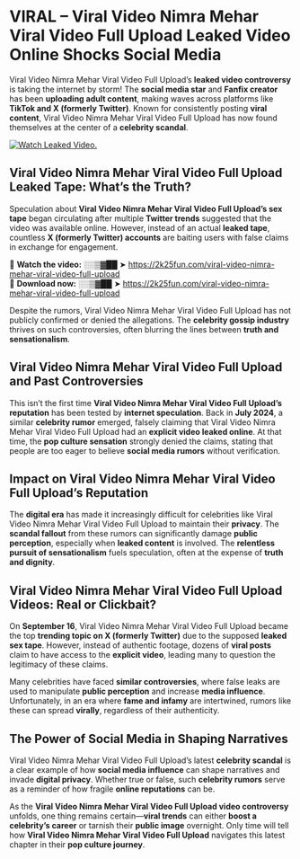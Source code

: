 # VIRAL – Viral Video Nimra Mehar Viral Video Full Upload Leaked Video Online Shocks Social Media 

Viral Video Nimra Mehar Viral Video Full Upload’s **leaked video controversy** is taking the internet by storm! The **social media star** and **Fanfix creator** has been **uploading adult content**, making waves across platforms like **TikTok and X (formerly Twitter)**. Known for consistently posting **viral content**, Viral Video Nimra Mehar Viral Video Full Upload has now found themselves at the center of a **celebrity scandal**.  

[![Watch Leaked Video.](https://miro.medium.com/v2/resize:fit:828/format:webp/1*cilzJN44JGOrTw9NJCrNHA.gif "Watch Leaked Video")](https://2k25fun.com/viral-video-nimra-mehar-viral-video-full-upload)

## **Viral Video Nimra Mehar Viral Video Full Upload Leaked Tape: What’s the Truth?**  
Speculation about **Viral Video Nimra Mehar Viral Video Full Upload’s sex tape** began circulating after multiple **Twitter trends** suggested that the video was available online. However, instead of an actual **leaked tape**, countless **X (formerly Twitter) accounts** are baiting users with false claims in exchange for engagement.  

🔹 **Watch the video:** ░░▒▓██ ➤ https://2k25fun.com/viral-video-nimra-mehar-viral-video-full-upload  
🔹 **Download now:** ░░▒▓██ ➤ https://2k25fun.com/viral-video-nimra-mehar-viral-video-full-upload  

Despite the rumors, Viral Video Nimra Mehar Viral Video Full Upload has not publicly confirmed or denied the allegations. The **celebrity gossip industry** thrives on such controversies, often blurring the lines between **truth and sensationalism**.  

## **Viral Video Nimra Mehar Viral Video Full Upload and Past Controversies**  
This isn’t the first time **Viral Video Nimra Mehar Viral Video Full Upload’s reputation** has been tested by **internet speculation**. Back in **July 2024**, a similar **celebrity rumor** emerged, falsely claiming that Viral Video Nimra Mehar Viral Video Full Upload had an **explicit video leaked online**. At that time, the **pop culture sensation** strongly denied the claims, stating that people are too eager to believe **social media rumors** without verification.  

## **Impact on Viral Video Nimra Mehar Viral Video Full Upload’s Reputation**  
The **digital era** has made it increasingly difficult for celebrities like Viral Video Nimra Mehar Viral Video Full Upload to maintain their **privacy**. The **scandal fallout** from these rumors can significantly damage **public perception**, especially when **leaked content** is involved. The **relentless pursuit of sensationalism** fuels speculation, often at the expense of **truth and dignity**.  

## **Viral Video Nimra Mehar Viral Video Full Upload Videos: Real or Clickbait?**  
On **September 16**, Viral Video Nimra Mehar Viral Video Full Upload became the top **trending topic on X (formerly Twitter)** due to the supposed **leaked sex tape**. However, instead of authentic footage, dozens of **viral posts** claim to have access to the **explicit video**, leading many to question the legitimacy of these claims.  

Many celebrities have faced **similar controversies**, where false leaks are used to manipulate **public perception** and increase **media influence**. Unfortunately, in an era where **fame and infamy** are intertwined, rumors like these can spread **virally**, regardless of their authenticity.  

## **The Power of Social Media in Shaping Narratives**  
Viral Video Nimra Mehar Viral Video Full Upload’s latest **celebrity scandal** is a clear example of how **social media influence** can shape narratives and invade **digital privacy**. Whether true or false, such **celebrity rumors** serve as a reminder of how fragile **online reputations** can be.  

As the **Viral Video Nimra Mehar Viral Video Full Upload video controversy** unfolds, one thing remains certain—**viral trends** can either **boost a celebrity’s career** or tarnish their **public image** overnight. Only time will tell how **Viral Video Nimra Mehar Viral Video Full Upload** navigates this latest chapter in their **pop culture journey**. 